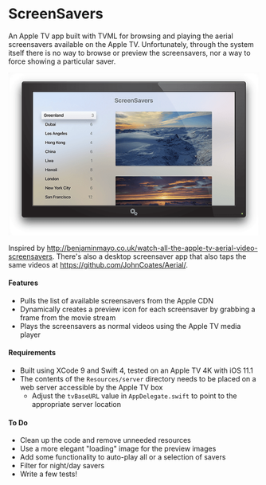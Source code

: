 # ScreenSavers

An Apple TV app built with TVML for browsing and playing the aerial screensavers available on the Apple TV. Unfortunately, through the system itself there is no way to browse or preview the screensavers, nor a way to force showing a particular saver.

![Screenshot](https://github.com/willharris/ScreenSavers/raw/master/Resources/screenshot.png "Screenshot")


Inspired by http://benjaminmayo.co.uk/watch-all-the-apple-tv-aerial-video-screensavers. There's also a desktop screensaver app that also taps the same videos at https://github.com/JohnCoates/Aerial/.

#### Features
- Pulls the list of available screensavers from the Apple CDN
- Dynamically creates a preview icon for each screensaver by grabbing a frame from the movie stream
- Plays the screensavers as normal videos using the Apple TV media player

#### Requirements
- Built using XCode 9 and Swift 4, tested on an Apple TV 4K with iOS 11.1
- The contents of the `Resources/server` directory needs to be placed on a web server accessible by the Apple TV box
  - Adjust the `tvBaseURL` value in `AppDelegate.swift` to point to the appropriate server location

#### To Do
- Clean up the code and remove unneeded resources
- Use a more elegant "loading" image for the preview images
- Add some functionality to auto-play all or a selection of savers
- Filter for night/day savers
- Write a few tests!
